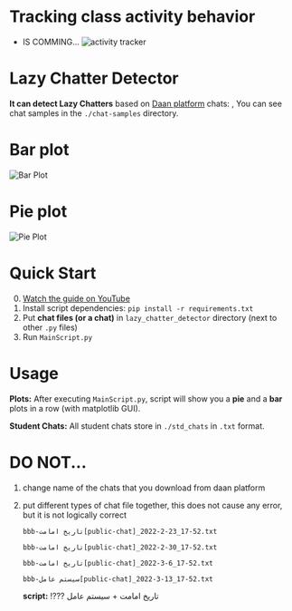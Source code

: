 
# Tracking class activity behavior
- IS COMMING...
![activity tracker](https://s23.picofile.com/file/8448317118/activity.png)
                     

# Lazy Chatter Detector
**It can detect Lazy Chatters** 
based on [Daan platform](https://daan.ir/) chats:  , You can see chat samples in the `./chat-samples` directory.
# Bar plot
![Bar Plot](https://s22.picofile.com/file/8447995900/tebar.png)
# Pie plot
![Pie Plot](https://s23.picofile.com/file/8447995918/tepie.png)

# Quick Start
0. [Watch the guide on YouTube](https://youtu.be/pPJ-NBAdNGA)
1. Install script dependencies: `pip install -r requirements.txt`
2. Put **chat files (or a chat)** in `lazy_chatter_detector` directory (next to other `.py` files)
3. Run `MainScript.py`

# Usage

**Plots:** After executing `MainScript.py`, script will show you a **pie** and a **bar** plots in a row (with matplotlib GUI).

**Student Chats:** All student chats store in `./std_chats` in `.txt` format.

# DO NOT...

1. change name of the chats that you download from daan platform
2. put different types of chat file together, this does not cause any error, but it is not logically correct

   `bbb-تاریخ امامت[public-chat]_2022-2-23_17-52.txt`

   `bbb-تاریخ امامت[public-chat]_2022-2-30_17-52.txt`

   `bbb-تاریخ امامت[public-chat]_2022-3-6_17-52.txt`

   `bbb-سیستم عامل[public-chat]_2022-3-13_17-52.txt`

   **script:** !??? تاریخ امامت + سیستم عامل
